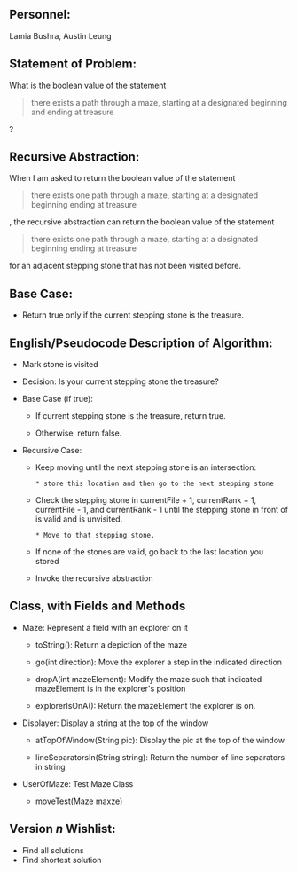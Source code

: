 ## Personnel: 
Lamia Bushra, Austin Leung

## Statement of Problem: 
What is the boolean value of the statement

>there exists a path through a maze, starting at a designated beginning and ending at treasure

?


## Recursive Abstraction: 
When I am asked to return the boolean value of the statement 

>there exists one path through a maze, starting at a designated beginning ending at treasure 

, the recursive abstraction can return the boolean value of the statement 

>there exists one path through a maze, starting at a designated beginning ending at treasure

for an adjacent stepping stone that has not been visited before.


## Base Case:
* Return true only if the current stepping stone is the treasure.

## English/Pseudocode Description of Algorithm:
* Mark stone is visited

* Decision: Is your current stepping stone the treasure?

* Base Case (if true): 

   * If current stepping stone is the treasure, return true.
   
   * Otherwise, return false.
   
* Recursive Case:
   * Keep moving until the next stepping stone is an intersection:
   
         * store this location and then go to the next stepping stone

   * Check the stepping stone in currentFile + 1, currentRank + 1, currentFile - 1, and currentRank - 1 until the stepping stone in front of is valid and is unvisited.
   
         * Move to that stepping stone.
         
   * If none of the stones are valid, go back to the last location you stored
   
   * Invoke the recursive abstraction


## Class, with Fields and Methods
* Maze: Represent a field with an explorer on it

   * toString(): Return a depiction of the maze
   
   * go(int direction): Move the explorer a step in the indicated direction
   
   * dropA(int mazeElement): Modify the maze such that indicated mazeElement is in the explorer's position
   
   * explorerIsOnA(): Return the mazeElement the explorer is on.
   
   
* Displayer: Display a string at the top of the window

   * atTopOfWindow(String pic): Display the pic at the top of the window
   
   * lineSeparatorsIn(String string): Return the number of line separators in string
   

* UserOfMaze: Test Maze Class

   * moveTest(Maze maxze)
   
## Version *n* Wishlist:
* Find all solutions
* Find shortest solution


